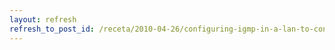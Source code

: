 ```yaml
---
layout: refresh
refresh_to_post_id: /receta/2010-04-26/configuring-igmp-in-a-lan-to-control-iptv-multicast-flows-over-cisco-catalyst-3550-12t
---
```


